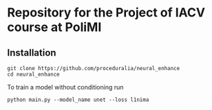 # Repository for the Project of IACV course at PoliMI

## Installation

```
git clone https://github.com/proceduralia/neural_enhance
cd neural_enhance
```

To train a model without conditioning run 

```
python main.py --model_name unet --loss l1nima
```
